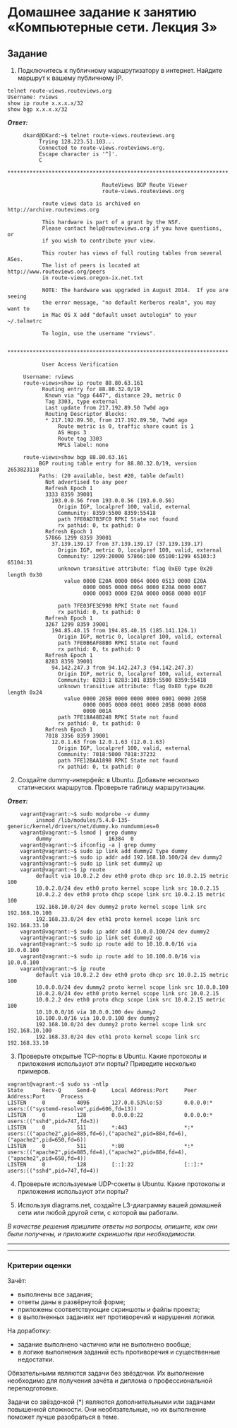 # Домашнее задание к занятию «Компьютерные сети. Лекция 3»

## Задание

1. Подключитесь к публичному маршрутизатору в интернет. Найдите маршрут к вашему публичному IP.

 ```
telnet route-views.routeviews.org
Username: rviews
show ip route x.x.x.x/32
show bgp x.x.x.x/32
```

***Ответ:***

```
     dkard@DKard:~$ telnet route-views.routeviews.org
          Trying 128.223.51.103...
          Connected to route-views.routeviews.org.
          Escape character is '^]'.
          C
          **********************************************************************

                              RouteViews BGP Route Viewer
                              route-views.routeviews.org

           route views data is archived on http://archive.routeviews.org

           This hardware is part of a grant by the NSF.
           Please contact help@routeviews.org if you have questions, or
           if you wish to contribute your view.

           This router has views of full routing tables from several ASes.
           The list of peers is located at http://www.routeviews.org/peers
           in route-views.oregon-ix.net.txt

           NOTE: The hardware was upgraded in August 2014.  If you are seeing
           the error message, "no default Kerberos realm", you may want to
           in Mac OS X add "default unset autologin" to your ~/.telnetrc

           To login, use the username "rviews".

           **********************************************************************

           User Access Verification

     Username: rviews
     route-views>show ip route 88.80.63.161
           Routing entry for 88.80.32.0/19
            Known via "bgp 6447", distance 20, metric 0
            Tag 3303, type external
            Last update from 217.192.89.50 7w0d ago
            Routing Descriptor Blocks:
            * 217.192.89.50, from 217.192.89.50, 7w0d ago
                Route metric is 0, traffic share count is 1
                AS Hops 3
                Route tag 3303
                MPLS label: none  
     
     route-views>show bgp 88.80.63.161
          BGP routing table entry for 88.80.32.0/19, version 2653823118
          Paths: (20 available, best #20, table default)
            Not advertised to any peer
            Refresh Epoch 1
            3333 8359 39001
              193.0.0.56 from 193.0.0.56 (193.0.0.56)
                Origin IGP, localpref 100, valid, external
                Community: 8359:5500 8359:55418
                path 7FE0AD7B3FC0 RPKI State not found
                rx pathid: 0, tx pathid: 0
            Refresh Epoch 1
            57866 1299 8359 39001
              37.139.139.17 from 37.139.139.17 (37.139.139.17)
                Origin IGP, metric 0, localpref 100, valid, external
                Community: 1299:20000 57866:100 65100:1299 65103:3 65104:31
                unknown transitive attribute: flag 0xE0 type 0x20 length 0x30
                  value 0000 E20A 0000 0064 0000 0513 0000 E20A
                        0000 0065 0000 0064 0000 E20A 0000 0067
                        0000 0003 0000 E20A 0000 0068 0000 001F

                path 7FE03FE3E998 RPKI State not found
                rx pathid: 0, tx pathid: 0
            Refresh Epoch 1
            3267 1299 8359 39001
              194.85.40.15 from 194.85.40.15 (185.141.126.1)
                Origin IGP, metric 0, localpref 100, valid, external
                path 7FE0B6AF88B0 RPKI State not found
                rx pathid: 0, tx pathid: 0
            Refresh Epoch 1
            8283 8359 39001
              94.142.247.3 from 94.142.247.3 (94.142.247.3)
                Origin IGP, metric 0, localpref 100, valid, external
                Community: 8283:1 8283:101 8359:5500 8359:55418
                unknown transitive attribute: flag 0xE0 type 0x20 length 0x24
                  value 0000 205B 0000 0000 0000 0001 0000 205B
                        0000 0005 0000 0001 0000 205B 0000 0008
                        0000 001A
                path 7FE18A48B248 RPKI State not found
                rx pathid: 0, tx pathid: 0
            Refresh Epoch 1
            7018 3356 8359 39001
              12.0.1.63 from 12.0.1.63 (12.0.1.63)
                Origin IGP, localpref 100, valid, external
                Community: 7018:5000 7018:37232
                path 7FE12BAA1898 RPKI State not found
                rx pathid: 0, tx pathid: 0
```

2. Создайте dummy-интерфейс в Ubuntu. Добавьте несколько статических маршрутов. Проверьте таблицу маршрутизации.

***Ответ:***

```
    vagrant@vagrant:~$ sudo modprobe -v dummy
         insmod /lib/modules/5.4.0-135-generic/kernel/drivers/net/dummy.ko numdummies=0
    vagrant@vagrant:~$ lsmod | grep dummy
         dummy                  16384  0
    vagrant@vagrant:~$ ifconfig -a | grep dummy
    vagrant@vagrant:~$ sudo ip link add dummy2 type dummy
    vagrant@vagrant:~$ sudo ip addr add 192.168.10.100/24 dev dummy2
    vagrant@vagrant:~$ sudo ip link set dummy2 up
    vagrant@vagrant:~$ ip route
         default via 10.0.2.2 dev eth0 proto dhcp src 10.0.2.15 metric 100
         10.0.2.0/24 dev eth0 proto kernel scope link src 10.0.2.15
         10.0.2.2 dev eth0 proto dhcp scope link src 10.0.2.15 metric 100
         192.168.10.0/24 dev dummy2 proto kernel scope link src 192.168.10.100
         192.168.33.0/24 dev eth1 proto kernel scope link src 192.168.33.10
    vagrant@vagrant:~$ sudo ip addr add 10.0.0.100/24 dev dummy2
    vagrant@vagrant:~$ sudo ip link set dummy2 up
    vagrant@vagrant:~$ sudo ip route add to 10.10.0.0/16 via 10.0.0.100
    vagrant@vagrant:~$ sudo ip route add to 10.100.0.0/16 via 10.0.0.100
    vagrant@vagrant:~$ ip route
         default via 10.0.2.2 dev eth0 proto dhcp src 10.0.2.15 metric 100
         10.0.0.0/24 dev dummy2 proto kernel scope link src 10.0.0.100
         10.0.2.0/24 dev eth0 proto kernel scope link src 10.0.2.15
         10.0.2.2 dev eth0 proto dhcp scope link src 10.0.2.15 metric 100
         10.10.0.0/16 via 10.0.0.100 dev dummy2
         10.100.0.0/16 via 10.0.0.100 dev dummy2
         192.168.10.0/24 dev dummy2 proto kernel scope link src 192.168.10.100
         192.168.33.0/24 dev eth1 proto kernel scope link src 192.168.33.10
```

3. Проверьте открытые TCP-порты в Ubuntu. Какие протоколы и приложения используют эти порты? Приведите несколько примеров.

```
vagrant@vagrant:~$ sudo ss -ntlp
State      Recv-Q     Send-Q     Local Address:Port     Peer Address:Port     Process
LISTEN     0          4096       127.0.0.53%lo:53       0.0.0.0:*             users:(("systemd-resolve",pid=606,fd=13))
LISTEN     0          128        0.0.0.0:22             0.0.0.0:*             users:(("sshd",pid=747,fd=3))
LISTEN     0          511        *:443                  *:*                   users:(("apache2",pid=885,fd=6),("apache2",pid=884,fd=6),("apache2",pid=650,fd=6))
LISTEN     0          511        *:80                   *:*                   users:(("apache2",pid=885,fd=4),("apache2",pid=884,fd=4),("apache2",pid=650,fd=4))
LISTEN     0          128        [::]:22                [::]:*                users:(("sshd",pid=747,fd=4))

```

4. Проверьте используемые UDP-сокеты в Ubuntu. Какие протоколы и приложения используют эти порты?

5. Используя diagrams.net, создайте L3-диаграмму вашей домашней сети или любой другой сети, с которой вы работали. 

*В качестве решения пришлите ответы на вопросы, опишите, как они были получены, и приложите скриншоты при необходимости.*

 ---
 
-----

### Критерии оценки

Зачёт:

* выполнены все задания;
* ответы даны в развёрнутой форме;
* приложены соответствующие скриншоты и файлы проекта;
* в выполненных заданиях нет противоречий и нарушения логики.

На доработку:

* задание выполнено частично или не выполнено вообще;
* в логике выполнения заданий есть противоречия и существенные недостатки.  
 
Обязательными являются задачи без звёздочки. Их выполнение необходимо для получения зачёта и диплома о профессиональной переподготовке.

Задачи со звёздочкой (*) являются дополнительными или задачами повышенной сложности. Они необязательные, но их выполнение поможет лучше разобраться в теме.
